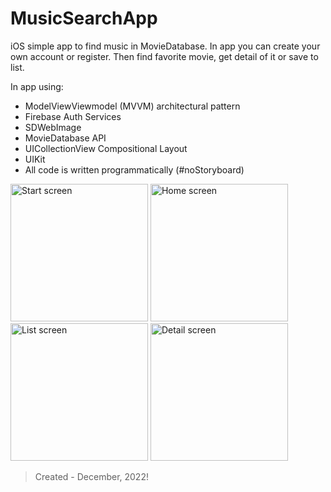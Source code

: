 # MusicSearchApp

iOS simple app to find music in MovieDatabase. In app you can create your own account or register. Then find favorite movie, get detail of it or save to list.

In app using:

- ModelViewViewmodel (MVVM) architectural pattern
- Firebase Auth Services
- SDWebImage
- MovieDatabase API
- UICollectionView Compositional Layout
- UIKit
- All code is written programmatically (#noStoryboard)

<img width="220" alt="Start screen" src="https://user-images.githubusercontent.com/107188876/210090735-bf87563b-a89d-4ed1-82d7-b949535cb081.png"> <img width="220" alt="Home screen" src="https://user-images.githubusercontent.com/107188876/210090689-82066d1d-8bc6-4e82-9741-7783ff379659.png">
<img width="220" alt="List screen" src="https://user-images.githubusercontent.com/107188876/210090804-4fbecaad-de60-412d-b99f-7794fe4103c1.png"> <img width="220" alt="Detail screen" src="https://user-images.githubusercontent.com/107188876/210090838-da63f5c1-11ce-4776-a71e-d20242b12e8f.png">

> Created - December, 2022!
